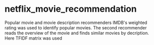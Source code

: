 # netflix_movie_recommendation
Popular movie and movie description recommenders
IMDB's weighted rating was used to identify popular movies.
The second recommender reads the overview of the movie and finds similar movies by decription. Here TFIDF matrix was used
